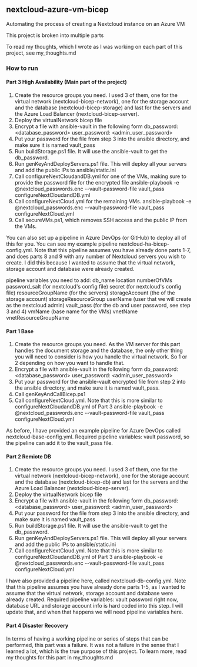 ## nextcloud-azure-vm-bicep
Automating the process of creating a Nextcloud instance on an Azure VM

This project is broken into multiple parts

To read my thoughts, which I wrote as I was working on each part of this project, see my_thoughts.md

### How to run

#### Part 3 High Availability (Main part of the project)

1. Create the resource groups you need. I used 3 of them, one for the virtual network (nextcloud-bicep-network), one for the storage account and the database (nextcloud-bicep-storage) and last for the servers and the Azure Load Balancer (nextcloud-bicep-server).
2. Deploy the virtualNetwork bicep file
3. Encrypt a file with ansible-vault in the following form
    db_password: <database_password>
    user_password: <admin_user_password>
4. Put your password for the file from step 3 into the ansible directory, and make sure it is named vault_pass
5. Run buildStorage.ps1 file. It will use the ansible-vault to get the db_password.
6. Run genKeyAndDeployServers.ps1 file. This will deploy all your servers and add the public IPs to ansible/static.ini
7. Call configureNextCloudandDB.yml for one of the VMs, making sure to provide the password file for the encrypted file
    ansible-playbook -e @nextcloud_passwords.enc --vault-password-file vault_pass configureNextCloudandDB.yml 
8. Call configureNextCloud.yml for the remaining VMs.
    ansible-playbook -e @nextcloud_passwords.enc --vault-password-file vault_pass configureNextCloud.yml 
9. Call secureVMs.ps1, which removes SSH access and the public IP from the VMs.

You can also set up a pipeline in Azure DevOps (or GitHub) to deploy all of this for you. You can see my example pipeline nextcloud-ha-bicep-config.yml. Note that this pipeline assumes you have already done parts 1-7, and does parts 8 and 9 with any number of Nextcloud servers you wish to create. I did this because I wanted to assume that the virtual network, storage account and database were already created.

pipeline variables you need to add:
db_name
location
numberOfVMs
password_salt (for nextcloud's config file)
secret (for nextcloud's config file)
resourceGroupName (for the servers)
storageAccount (the of the storage account)
storageResourceGroup
userName (user that we will create as the nextcloud admin)
vault_pass (for the db and user password, see step 3 and 4)
vmName (base name for the VMs)
vnetName
vnetResourceGroupName


#### Part 1 Base
1. Create the resource groups you need. As the VM server for this part handles the document storage and the database, the only other thing you will need to consider is how you handle the virtual network. So 1 or 2 depending on how you want to handle that.
2. Encrypt a file with ansible-vault in the following form
    db_password: <database_password>
    user_password: <admin_user_password>
3. Put your password for the ansible-vault encrypted file from step 2 into the ansible directory, and make sure it is named vault_pass.
4. Call genKeyAndCallBicep.ps1
5. Call configureNextCloud.yml. Note that this is more similar to configureNextCloudandDB.yml of Part 3
    ansible-playbook -e @nextcloud_passwords.enc --vault-password-file vault_pass configureNextCloud.yml

As before, I have provided an example pipeline for Azure DevOps called nextcloud-base-config.yml. 
Required pipeline variables:
vault password, so the pipeline can add it to the vault_pass file.

#### Part 2 Remiote DB
1. Create the resource groups you need. I used 3 of them, one for the virtual network (nextcloud-bicep-network), one for the storage account and the database (nextcloud-bicep-db) and last for the servers and the Azure Load Balancer (nextcloud-bicep-server).
2. Deploy the virtualNetwork bicep file
3. Encrypt a file with ansible-vault in the following form
    db_password: <database_password>
    user_password: <admin_user_password>
4. Put your password for the file from step 3 into the ansible directory, and make sure it is named vault_pass
5. Run buildStorage.ps1 file. It will use the ansible-vault to get the db_password.
6. Run genKeyAndDeployServers.ps1 file. This will deploy all your servers and add the public IPs to ansible/static.ini
7. Call configureNextCloud.yml. Note that this is more similar to configureNextCloudandDB.yml of Part 3
    ansible-playbook -e @nextcloud_passwords.enc --vault-password-file vault_pass configureNextCloud.yml

I have also provided a pipeline here, called nextcloud-db-config.yml. Note that this pipeline assumes you have already done parts 1-5, as I wanted to assume that the virtual network, storage account and database were already created.
Required pipeline variables:
vault password
right now, database URL and storage account info is hard coded into this step. I will update that, and when that happens we will need pipeline variables here.

#### Part 4 Disaster Recovery
In terms of having a working pipeline or series of steps that can be performed, this part was a failure. It was not a failure in the sense that I learned a lot, which is the true purpose of this project. To learn more, read my thoughts for this part in my_thoughts.md